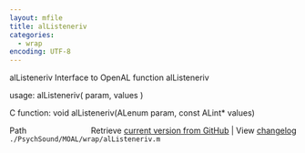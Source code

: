 ```yaml
---
layout: mfile
title: alListeneriv
categories:
  - wrap
encoding: UTF-8
---
```


alListeneriv  Interface to OpenAL function alListeneriv

usage:  alListeneriv( param, values )

C function:  void alListeneriv(ALenum param, const ALint\* values)


<div class="code_header" style="text-align:right;">
  <span style="float:left;">Path&nbsp;&nbsp;</span> <span class="counter">Retrieve <a href=
  "https://raw.github.com/Psychtoolbox-3/Psychtoolbox-3/beta/./PsychSound/MOAL/wrap/alListeneriv.m">current version from GitHub</a> | View <a href=
  "https://github.com/Psychtoolbox-3/Psychtoolbox-3/commits/beta/./PsychSound/MOAL/wrap/alListeneriv.m">changelog</a></span>
</div>
<div class="code">
  <code>./PsychSound/MOAL/wrap/alListeneriv.m</code>
</div>
